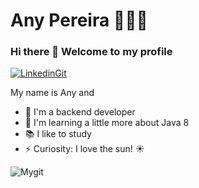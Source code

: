 # Any Pereira 👩🏽‍💻

### Hi there 👋 Welcome to my profile

[![LinkedinGit](https://user-images.githubusercontent.com/55221912/88727541-35275300-d106-11ea-96aa-6c7a4053655d.png)](https://www.linkedin.com/in/any-santos-6633532b)

My name is Any and
- 🔭 I'm a backend developer
- 🌱 I'm learning a little more about Java 8
- 📚 I like to study
- ⚡ Curiosity: I love the sun! ☀

![Mygit](https://user-images.githubusercontent.com/55221912/88727767-9cdd9e00-d106-11ea-8ac9-d8bd01722a1b.png)



